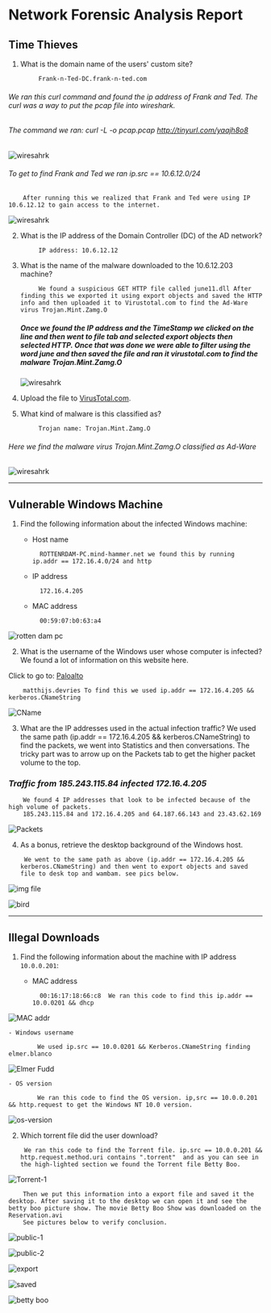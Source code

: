 # Network Forensic Analysis Report

## Time Thieves 

1. What is the domain name of the users' custom site? 

            Frank-n-Ted-DC.frank-n-ted.com

###### We ran this curl command and found the ip address of Frank and Ted. The curl was a way to put the pcap file into wireshark.

###### The command we ran: curl -L -o pcap.pcap http://tinyurl.com/yaajh8o8

![wiresahrk](IMAGE/wireshark-curl.png)

###### To get to find Frank and Ted we ran ip.src == 10.6.12.0/24

        After running this we realized that Frank and Ted were using IP 10.6.12.12 to gain access to the internet. 

![wiresahrk](IMAGE/domain-name.png)



2. What is the IP address of the Domain Controller (DC) of the AD network?

            IP address: 10.6.12.12

3. What is the name of the malware downloaded to the 10.6.12.203 machine?

            We found a suspicious GET HTTP file called june11.dll After finding this we exported it using export objects and saved the HTTP info and then uploaded it to Virustotal.com to find the Ad-Ware virus Trojan.Mint.Zamg.O 


   ##### Once we found the IP address and the TimeStamp we clicked on the line and then went to file tab and selected export objects then selected HTTP. Once that was done we were able to filter using the word june and then saved the file and ran it virustotal.com to find the malware Trojan.Mint.Zamg.O

   ![wiresahrk](IMAGE/june11.png)

   


4. Upload the file to [VirusTotal.com](https://www.virustotal.com/gui/). 


5. What kind of malware is this classified as?

            Trojan name: Trojan.Mint.Zamg.O


###### Here we find the malware virus Trojan.Mint.Zamg.O classified as Ad-Ware

   ![wiresahrk](IMAGE/trojan.png)

---

## Vulnerable Windows Machine

1. Find the following information about the infected Windows machine:
    - Host name

            ROTTENRDAM-PC.mind-hammer.net we found this by running ip.addr == 172.16.4.0/24 and http

    - IP address

            172.16.4.205

    - MAC address

            00:59:07:b0:63:a4


![rotten dam pc](IMAGE/rottendam-pc.png)
    
2. What is the username of the Windows user whose computer is infected? We found a lot of information on this website here. 

Click to go to: [Paloalto](https://unit42.paloaltonetworks.com/using-wireshark-identifying-hosts-and-users/ )



        matthijs.devries To find this we used ip.addr == 172.16.4.205 && kerberos.CNameString


![CName](IMAGE/CName.png)


3. What are the IP addresses used in the actual infection traffic? We used the same path (ip.addr == 172.16.4.205 && kerberos.CNameString) to find the packets, we went into Statistics and then conversations. The tricky part was to arrow up on the Packets tab to get the higher packet volume to the top.

###   *Traffic from 185.243.115.84 infected 172.16.4.205*

        We found 4 IP addresses that look to be infected because of the high volume of packets. 
        185.243.115.84 and 172.16.4.205 and 64.187.66.143 and 23.43.62.169

![Packets](IMAGE/packets.png)


4. As a bonus, retrieve the desktop background of the Windows host.

        We went to the same path as above (ip.addr == 172.16.4.205 && kerberos.CNameString) and then went to export objects and saved file to desk top and wambam. see pics below. 

![img file](IMAGE/img-file.png)

![bird](IMAGE/bird-shot.png)

---

## Illegal Downloads

1. Find the following information about the machine with IP address `10.0.0.201`:
    - MAC address

            00:16:17:18:66:c8  We ran this code to find this ip.addr == 10.0.0201 && dhcp

![MAC addr](IMAGE/MAC-addr.png) 

    - Windows username

            We used ip.src == 10.0.0201 && Kerberos.CNameString finding elmer.blanco

![Elmer Fudd](IMAGE/elmer.png)


    - OS version

            We ran this code to find the OS version. ip,src == 10.0.0.201 && http.request to get the Windows NT 10.0 version. 


![os-version](IMAGE/os-version.png)

2. Which torrent file did the user download?

        We ran this code to find the Torrent file. ip.src == 10.0.0.201 && http.request.method.uri contains ".torrent"  and as you can see in the high-lighted section we found the Torrent file Betty Boo.


![Torrent-1](IMAGE/torrent-1.png)

        Then we put this information into a export file and saved it the desktop. After saving it to the desktop we can open it and see the betty boo picture show. The movie Betty Boo Show was downloaded on the Reservation.avi
        See pictures below to verify conclusion. 

![public-1](IMAGE/public-1.png)

![public-2](IMAGE/public-2.png)

![export](IMAGE/export-objects.png)

![saved](IMAGE/saved-file.png)

![betty boo](IMAGE/betty-boo.png)

